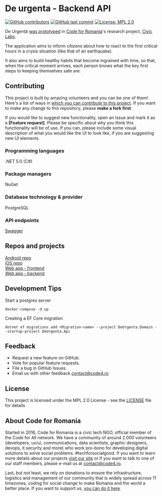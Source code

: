 # De urgenta - Backend API

[![GitHub contributors](https://img.shields.io/github/contributors/code4romania/de-urgenta-backend.svg?style=for-the-badge)](https://github.com/code4romania/de-urgenta-backend/graphs/contributors) [![GitHub last commit](https://img.shields.io/github/last-commit/code4romania/de-urgenta-backend.svg?style=for-the-badge)](https://github.com/code4romania/de-urgenta-backend/commits/master) [![License: MPL 2.0](https://img.shields.io/badge/license-MPL%202.0-brightgreen.svg?style=for-the-badge)](https://opensource.org/licenses/MPL-2.0)

De Urgență [was prototyped](https://civiclabs.ro/ro/solutions/stay-together) in [Code for Romania](https://code4.ro/ro)'s research project, [Civic Labs](https://civiclabs.ro/ro).

The application aims to inform citizens about how to react to the first critical hours in a crysis situation (like that of an earthquake). 

It also aims to build healthy habits that become ingrained with time, so that, when the critical moment arrives, each person knows what the key first steps to keeping themselves safe are. 

## Contributing

This project is built by amazing volunteers and you can be one of them! Here's a list of ways in [which you can contribute to this project](https://github.com/code4romania/.github/blob/master/CONTRIBUTING.md). If you want to make any change to this repository, please **make a fork first**.

If you would like to suggest new functionality, open an Issue and mark it as a __[Feature request]__. Please be specific about why you think this functionality will be of use. If you can, please include some visual description of what you would like the UI to look like, if you are suggesting new UI elements. 

### Programming languages

.NET 5.0 (C#)

### Package managers

NuGet

### Database technology & provider

PostgreSQL

### API endpoints

[Swagger](https://api.deurgenta.hostmysite.ro/swagger/index.html)

## Repos and projects

[Android repo](https://github.com/code4romania/de-urgenta-android)   
[iOS repo](https://github.com/code4romania/de-urgenta-ios)   
[Web app - frontend](https://github.com/code4romania/de-urgenta-client)   
[Web app - backend](https://github.com/code4romania/de-urgenta-backend)   

## Development Tips

Start a postgres server
```
docker-compose -d up
```

Creating a EF Core migration 
```
dotnet ef migrations add <Migration-name> --project DeUrgenta.Domain --startup-project DeUrgenta.Api
```

## Feedback

* Request a new feature on GitHub.
* Vote for popular feature requests.
* File a bug in GitHub Issues.
* Email us with other feedback contact@code4.ro

## License

This project is licensed under the MPL 2.0 License - see the [LICENSE](LICENSE) file for details

## About Code for Romania

Started in 2016, Code for Romania is a civic tech NGO, official member of the Code for All network. We have a community of around 2.000 volunteers (developers, ux/ui, communications, data scientists, graphic designers, devops, it security and more) who work pro-bono for developing digital solutions to solve social problems. #techforsocialgood. If you want to learn more details about our projects [visit our site](https://www.code4.ro/en/) or if you want to talk to one of our staff members, please e-mail us at contact@code4.ro.

Last, but not least, we rely on donations to ensure the infrastructure, logistics and management of our community that is widely spread across 11 timezones, coding for social change to make Romania and the world a better place. If you want to support us, [you can do it here](https://code4.ro/en/donate/).
